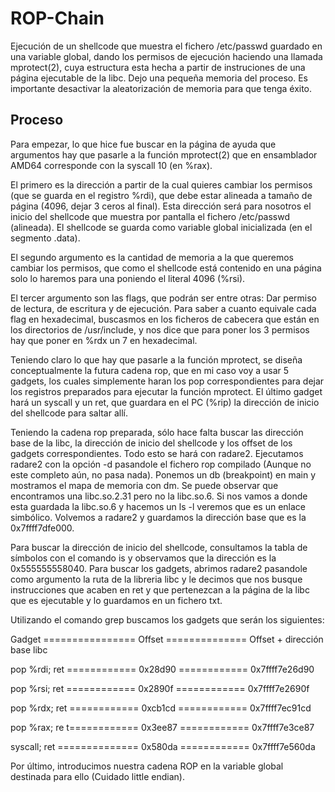 # ROP-Chain

Ejecución de un shellcode que muestra el fichero /etc/passwd guardado en una variable global, dando los permisos de ejecución haciendo una llamada mprotect(2), cuya estructura esta hecha a partir de instruciones de una página ejecutable de la libc. Dejo una pequeña memoria del proceso. Es importante desactivar la aleatorización de memoria para que tenga éxito.

## Proceso

Para empezar, lo que hice fue buscar en la página de ayuda que argumentos hay que pasarle a la función mprotect(2) que en ensamblador AMD64 corresponde con la syscall 10 (en %rax). 

El primero es la dirección a partir de la cual quieres cambiar los permisos (que se guarda en el registro %rdi), que debe estar alineada a tamaño de página (4096, dejar 3 ceros al final). Esta dirección será para nosotros el inicio del shellcode que muestra por pantalla el fichero /etc/passwd (alineada). El shellcode se guarda como variable global inicializada (en el segmento .data).

El segundo argumento es la cantidad de memoria a la que queremos cambiar los permisos, que como el shellcode está contenido en una página solo lo haremos para una poniendo el literal 4096 (%rsi).

El tercer argumento son las flags, que podrán ser entre otras: Dar permiso de lectura, de escritura y de ejecución. Para saber a cuanto equivale cada flag en hexadecimal, buscasmos en los ficheros de cabecera que están en los directorios de /usr/include, y nos dice que para poner los 3 permisos hay que poner en %rdx un 7 en hexadecimal.

Teniendo claro lo que hay que pasarle a la función mprotect, se diseña conceptualmente la futura cadena rop, que en mi caso voy a usar 5 gadgets, los cuales simplemente haran los pop correspondientes para dejar los registros preparados para ejecutar la función mprotect.
El último gadget hará un syscall y un ret, que guardara en el PC (%rip) la dirección de inicio del shellcode para saltar allí.

Teniendo la cadena rop preparada, sólo hace falta buscar las dirección base de la libc, la dirección de inicio del shellcode y los offset de los gadgets correspondientes. Todo esto se hará con radare2. Ejecutamos radare2 con la opción -d pasandole el fichero rop compilado (Aunque no este completo aún, no pasa nada). Ponemos un db (breakpoint) en main y mostramos el mapa de memoria con dm. Se puede observar que encontramos una libc.so.2.31 pero no la libc.so.6. Si nos vamos a donde esta guardada la libc.so.6 y hacemos un ls -l veremos que es un enlace simbólico. Volvemos a radare2 y guardamos la dirección base que es la 0x7ffff7dfe000.

Para buscar la dirección de inicio del shellcode, consultamos la tabla de símbolos con el comando is y observamos que la dirección es la 0x555555558040. Para buscar los gadgets, abrimos radare2 pasandole como argumento la ruta de la libreria libc y le decimos que nos busque instrucciones que acaben en ret y que pertenezcan a la página de la libc que es ejecutable y lo guardamos en un fichero txt. 

Utilizando el comando grep buscamos los gadgets que serán los siguientes:

Gadget ================ Offset ============== Offset + dirección base libc

pop %rdi; ret ============ 0x28d90 ============ 0x7ffff7e26d90


pop %rsi; ret ============ 0x2890f ============ 0x7ffff7e2690f

pop %rdx; ret ============ 0xcb1cd ============ 0x7ffff7ec91cd

pop %rax; re t============ 0x3ee87 ============ 0x7ffff7e3ce87

syscall; ret ============== 0x580da ============ 0x7ffff7e560da




Por último, introducimos nuestra cadena ROP en la variable global destinada para ello (Cuidado little endian).
